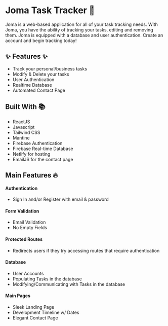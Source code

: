 # Joma Task Tracker 📝

Joma is a web-based application for all of your task tracking needs. With Joma, you have the ability of tracking your tasks, editing and removing them. Joma is equipped with a database and user authentication. Create an account and begin tracking today!

## ✨ Features ✨

- Track your personal/business tasks
- Modify & Delete your tasks
- User Authentication
- Realtime Database
- Automated Contact Page

## Built With 📚

- ReactJS
- Javascript
- Tailwind CSS
- Mantine
- Firebase Authentication
- Firebase Real-time Database
- Netlify for hosting
- EmailJS for the contact page

## Main Features 🔥

#### Authentication

- Sign In and/or Register with email & password

#### Form Validation

- Email Validation
- No Empty Fields

#### Protected Routes

- Redirects users if they try accessing routes that require authentication

#### Database

- User Accounts
- Populating Tasks in the database
- Modifying/Communicating with Tasks in the database

#### Main Pages

- Sleek Landing Page
- Development Timeline w/ Dates
- Elegant Contact Page

